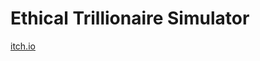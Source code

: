 # Ethical Trillionaire Simulator

[itch.io](https://alex-aitch.itch.io/ethical-trillionaire-simulator)
